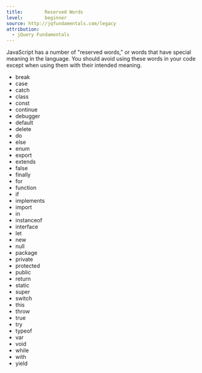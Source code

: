 ```yaml
---
title:        Reserved Words
level:        beginner
source: http://jqfundamentals.com/legacy
attribution:
  - jQuery Fundamentals
---
```

JavaScript has a number of "reserved words," or words that have special meaning in the language. You should avoid using these words in your code except when using them with their intended meaning.

- break
- case
- catch
- class
- const
- continue
- debugger
- default
- delete
- do
- else
- enum
- export
- extends
- false
- finally
- for
- function
- if
- implements
- import
- in
- instanceof
- interface
- let
- new
- null
- package
- private
- protected
- public
- return
- static
- super
- switch
- this
- throw
- true
- try
- typeof
- var
- void
- while
- with
- yield
